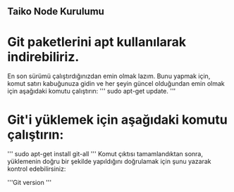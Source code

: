 ## Taiko Node Kurulumu
# Git paketlerini apt kullanılarak indirebiliriz. 
En son sürümü çalıştırdığınızdan emin olmak lazım. Bunu yapmak için, komut satırı kabuğunuza gidin ve her şeyin güncel olduğundan emin olmak için aşağıdaki komutu çalıştırın: 
'''
sudo apt-get update.
'''

# Git'i yüklemek için aşağıdaki komutu çalıştırın: 

''' sudo apt-get install git-all '''
Komut çıktısı tamamlandıktan sonra, yüklemenin doğru bir şekilde yapıldığını doğrulamak için şunu yazarak kontrol edebilirsiniz: 

'''Git version '''
